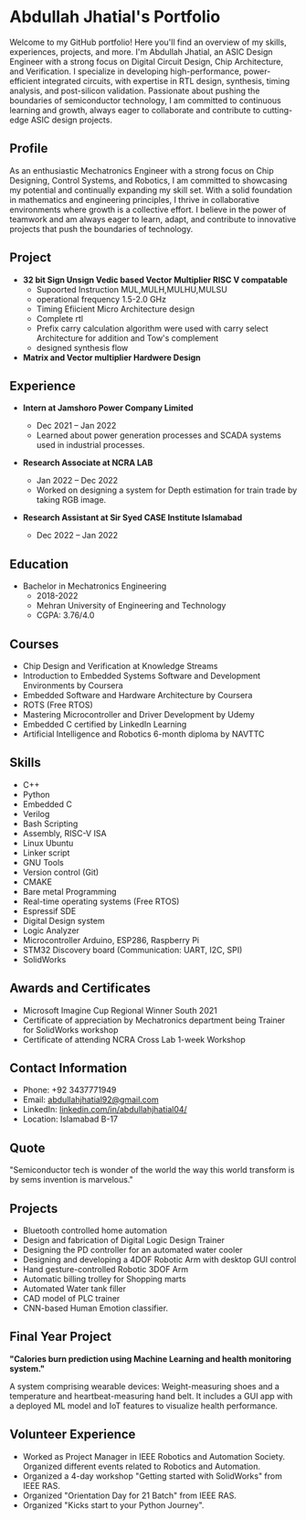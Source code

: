 # Abdullah Jhatial's Portfolio

Welcome to my GitHub portfolio! Here you'll find an overview of my skills, experiences, projects, and more. I'm Abdullah Jhatial, an ASIC Design Engineer with a strong focus on Digital Circuit Design, Chip Architecture, and Verification. I specialize in developing high-performance, power-efficient integrated circuits, with expertise in RTL design, synthesis, timing analysis, and post-silicon validation. Passionate about pushing the boundaries of semiconductor technology, I am committed to continuous learning and growth, always eager to collaborate and contribute to cutting-edge ASIC design projects.
## Profile

As an enthusiastic Mechatronics Engineer with a strong focus on Chip Designing, Control Systems, and Robotics, I am committed to showcasing my potential and continually expanding my skill set. With a solid foundation in mathematics and engineering principles, I thrive in collaborative environments where growth is a collective effort. I believe in the power of teamwork and am always eager to learn, adapt, and contribute to innovative projects that push the boundaries of technology.
## Project
- **32 bit Sign Unsign Vedic based Vector Multiplier RISC V compatable**
  - Supoorted Instruction MUL,MULH,MULHU,MULSU
  - operational frequency 1.5-2.0 GHz
  - Timing Efiicient Micro Architecture  design
  - Complete rtl
  - Prefix carry calculation algorithm were used with carry select  Architecture for addition and Tow's complement
  - designed synthesis flow
- **Matrix and Vector multiplier Hardwere Design**
  
## Experience

- **Intern at Jamshoro Power Company Limited**
  - Dec 2021 – Jan 2022
  - Learned about power generation processes and SCADA systems used in industrial processes.

- **Research Associate at NCRA LAB**
  - Jan 2022 – Dec 2022
  - Worked on designing a system for Depth estimation for train trade by taking RGB image.

- **Research Assistant at Sir Syed CASE Institute Islamabad**
  - Dec 2022 – Jan 2022

## Education

- Bachelor in Mechatronics Engineering
  - 2018-2022
  - Mehran University of Engineering and Technology
  - CGPA: 3.76/4.0

## Courses

- Chip Design and Verification at Knowledge Streams
- Introduction to Embedded Systems Software and Development Environments by Coursera
- Embedded Software and Hardware Architecture by Coursera
- ROTS (Free RTOS)
- Mastering Microcontroller and Driver Development by Udemy
- Embedded C certified by LinkedIn Learning
- Artificial Intelligence and Robotics 6-month diploma by NAVTTC

## Skills

- C++
- Python
- Embedded C
- Verilog
- Bash Scripting
- Assembly, RISC-V ISA
- Linux Ubuntu
- Linker script
- GNU Tools
- Version control (Git)
- CMAKE
- Bare metal Programming
- Real-time operating systems (Free RTOS)
- Espressif SDE
- Digital Design system
- Logic Analyzer
- Microcontroller Arduino, ESP286, Raspberry Pi
- STM32 Discovery board (Communication: UART, I2C, SPI)
- SolidWorks

## Awards and Certificates

- Microsoft Imagine Cup Regional Winner South 2021
- Certificate of appreciation by Mechatronics department being Trainer for SolidWorks workshop
- Certificate of attending NCRA Cross Lab 1-week Workshop

## Contact Information

- Phone: +92 3437771949
- Email: abdullahjhatial92@gmail.com
- LinkedIn: [linkedin.com/in/abdullahjhatial04/](linkedin.com/in/abdullahjhatial04/)
- Location: Islamabad B-17

## Quote

"Semiconductor tech is wonder of the world the way this world transform is by sems invention is marvelous."

## Projects

- Bluetooth controlled home automation
- Design and fabrication of Digital Logic Design Trainer
- Designing the PD controller for an automated water cooler
- Designing and developing a 4DOF Robotic Arm with desktop GUI control
- Hand gesture-controlled Robotic 3DOF Arm
- Automatic billing trolley for Shopping marts
- Automated Water tank filler
- CAD model of PLC trainer
- CNN-based Human Emotion classifier.

## Final Year Project

**"Calories burn prediction using Machine Learning and health monitoring system."**

A system comprising wearable devices: Weight-measuring shoes and a temperature and heartbeat-measuring hand belt. It includes a GUI app with a deployed ML model and IoT features to visualize health performance.

## Volunteer Experience

- Worked as Project Manager in IEEE Robotics and Automation Society. Organized different events related to Robotics and Automation.
- Organized a 4-day workshop "Getting started with SolidWorks" from IEEE RAS.
- Organized "Orientation Day for 21 Batch" from IEEE RAS.
- Organized "Kicks start to your Python Journey".
